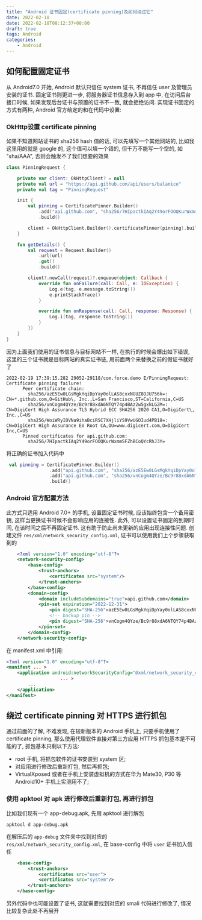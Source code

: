 ```yaml
---
title: "Android 证书固定(certificate pinning)及如何绕过它"
date: 2022-02-18
date: 2022-02-18T08:12:37+08:00
draft: true
tags: Android
categories:
    - Android
---
```


## 如何配置固定证书

从 Android7.0 开始, Android 默认只信任 system 证书, 不再信任 user 及管理员安装的证书. 固定证书则更进一步, 将服务器证书信息存入到 app 中, 在访问后台接口时候, 如果发现后台证书与预置的证书不一致, 就会拒绝访问. 实现证书固定的方式有两种, Android 官方给定的和在代码中设置:

### OkHttp设置 certificate pinning

如果不知道网站证书的 sha256 hash 值的话, 可以先填写一个其他网站的, 比如我这里用的就是 google 的, 这个值可以填一个错的, 但千万不能写一个空的, 如 "sha/AAA", 否则会触发不了我们想要的效果

```kotlin
class PinningRequest {

    private var client: OkHttpClient? = null
    private val url = "https://api.github.com/api/users/balanice"
    private val tag = "PinningRequest"

    init {
        val pinning = CertificatePinner.Builder()
            .add("api.github.com", "sha256/7HIpactkIAq2Y49orFOOQKurWxmmSFZhBCoQYcRhJ3Y=")
            .build()

        client = OkHttpClient.Builder().certificatePinner(pinning).build()
    }

    fun getDetails() {
        val request = Request.Builder()
            .url(url)
            .get()
            .build()

        client?.newCall(request)?.enqueue(object: Callback {
            override fun onFailure(call: Call, e: IOException) {
                Log.e(tag, e.message.toString())
                e.printStackTrace()
            }

            override fun onResponse(call: Call, response: Response) {
                Log.i(tag, response.toString())
            }
        })
    }
}
```

因为上面我们使用的证书信息与目标网站不一样, 在执行的时候会爆出如下错误, 这里的三个证书就是目标网站的真实证书链, 用前面两个来替换之前的假证书就好了

```
2022-02-19 17:39:15.282 29052-29118/com.force.demo E/PinningRequest: Certificate pinning failure!
      Peer certificate chain:
        sha256/azE5Ew0LGsMgkYqiDpYay0olLAS8cxxNGUZ8OJU756k=: CN=*.github.com,O=GitHub\, Inc.,L=San Francisco,ST=California,C=US
        sha256/vnCogm4QYze/Bc9r88xdA6NTQY74p4BAz2w5gxkLG2M=: CN=DigiCert High Assurance TLS Hybrid ECC SHA256 2020 CA1,O=DigiCert\, Inc.,C=US
        sha256/WoiWRyIOVNa9ihaBciRSC7XHjliYS9VwUGOIud4PB18=: CN=DigiCert High Assurance EV Root CA,OU=www.digicert.com,O=DigiCert Inc,C=US
      Pinned certificates for api.github.com:
        sha256/7HIpactkIAq2Y49orFOOQKurWxmmSFZhBCoQYcRhJ3Y=
```

将正确的证书加入代码中

```kotlin
 val pinning = CertificatePinner.Builder()
                .add("api.github.com", "sha256/azE5Ew0LGsMgkYqiDpYay0olLAS8cxxNGUZ8OJU756k=")
                .add("api.github.com", "sha256/vnCogm4QYze/Bc9r88xdA6NTQY74p4BAz2w5gxkLG2M=")
                .build()
```

### Android 官方配置方法

此方式只适用 Android 7.0+ 的手机, 设置固定证书时候, 应该始终包含一个备用密钥, 这样当更换证书时候不会影响应用的连接性. 此外, 可以设置证书固定的到期时间, 在该时间之后不再固定证书. 这有助于防止尚未更新的应用出现连接性问题. 创建文件 `res/xml/network_security_config.xml`, 证书可以使用我们上个步骤获取到的

```xml
    <?xml version="1.0" encoding="utf-8"?>
    <network-security-config>
        <base-config>
            <trust-anchors>
                <certificates src="system"/>
            </trust-anchors>
        </base-config>
        <domain-config>
            <domain includeSubdomains="true">api.github.com</domain>
            <pin-set expiration="2022-12-31">
                <pin digest="SHA-256">azE5Ew0LGsMgkYqiDpYay0olLAS8cxxNGUZ8OJU756k=</pin>
                <!-- backup pin -->
                <pin digest="SHA-256">vnCogm4QYze/Bc9r88xdA6NTQY74p4BAz2w5gxkLG2M=</pin>
            </pin-set>
        </domain-config>
    </network-security-config>
```

在 manifest.xml 中引用:

```xml
<?xml version="1.0" encoding="utf-8"?>
<manifest ... >
    <application android:networkSecurityConfig="@xml/network_security_config"
                    ... >
        ...
    </application>
</manifest>
```

## 绕过 certificate pinning 对 HTTPS 进行抓包

通过前面的了解, 不难发现, 在较新版本的 Android 手机上, 只要手机使用了 certificate pinning, 那么使用代理软件直接对第三方应用 HTTPS 抓包基本是不可能的了, 抓包基本只剩以下方法:
* root 手机, 将抓包软件的证书安装到 system 区;
* 对应用进行修改后重新打包, 然后再抓包;
* VirtualXposed 或者在手机上安装虚拟机的方式在华为 Mate30, P30 等 Android10+ 手机上实测用不了;

### 使用 apktool 对 apk 进行修改后重新打包, 再进行抓包

比如我们现有一个 app-debug.apk, 先用 apktool 进行解包

```shell
apktool d app-debug.apk
```

在解压后的 `app-debug` 文件夹中找到对应的 `res/xml/network_security_config.xml`, 在 base-config 中将 `user` 证书加入信任

```xml
    <base-config>
        <trust-anchors>
            <certificates src="user">
            <certificates src="system"/>
        </trust-anchors>
    </base-config>
```

另外代码中也可能设置了证书, 这就需要找到对应的 smali 代码进行修改了, 情况比较复杂此处不再展开